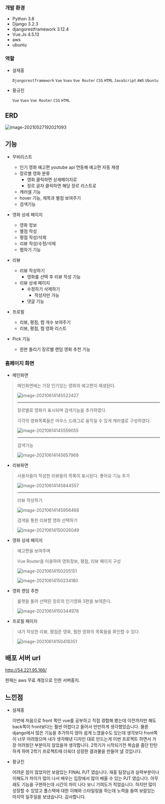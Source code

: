 ### 개발 환경

- Python 3.8
- Django 3.2.3
- djangorestframework 3.12.4
- Vue.Js 4.5.13
- aws
- ubuntu



### 역할

- 설재홍

    `Djangorestframework` `Vue` `Vuex` `Vue Router` `CSS` `HTML` `JavaScript` `AWS` `Ubuntu`

- 황규진 

  `Vue` `Vuex` `Vue Router` `CSS` `HTML`



## ERD



![image-20210527192021093](README.assets/image-20210527192021093.png)





## 기능

- 무비리스트 

  - 인기 영화 예고편 youtube api 연동해 예고편 자동 재생
  - 장르별 영화 분류
    - 영화 클릭하면 상세페이지로
    - 장르 글자 클릭하면 해당 장르 리스트로
  - 캐러셀 기능
  - hover 기능, 제목과 별점 보여주기
  - 검색기능

- 영화 상세 페이지

  - 영화 정보
  - 별점 작성
  - 평점 작성/삭제
  - 리뷰 작성/수정/삭제
  - 찜하기 기능

- 리뷰 

  - 리뷰 작성하기
    - 영화를 선택 후 리뷰 작성 기능
  - 리뷰 상세 페이지
    - 수정하기 삭제하기
      - 작성자만 가능
    - 댓글 기능

- 프로필 

  - 리뷰, 평점, 찜 개수 보여주기
  - 리뷰, 평점, 찜 영화 리스트

- Pick 기능

  - 원판 돌리기 장르별 랜덤 영화 추천 기능




### 홈페이지 화면

- 메인화면

> 메인화면에는 가장 인기있는 영화의 예고편이 재생된다.
>
> ![image-20210614145522427](README.assets/image-20210614145522427.png)
>
> ---
>
> 장르별로 영화가 표시되며 검색기능을 추가하였다.
>
> 각각의 영화목록들은 마우스 드래그로 움직일 수 있게 캐러셀로 구성하였다.
>
> ![image-20210614145559055](README.assets/image-20210614145559055.png)
>
> ---
>
> 검색기능
>
> ![image-20210614145657968](README.assets/image-20210614145657968.png)



- 리뷰화면

> 사용자들이 작성한 리뷰들의 목록이 표시된다. 좋아요 기능 추가
>
> ![image-20210614145844557](README.assets/image-20210614145844557.png)
>
> ---
>
> 리뷰 작성하기
>
> ![image-20210614145956468](README.assets/image-20210614145956468.png)
>
> 검색을 통한 리뷰할 영화 선택하기
>
> ![image-20210614150026049](README.assets/image-20210614150026049.png)



- 영화 상세 페이지

> 예고편을 보여주며
>
> Vue Router을 이용하여 영화정보, 평점, 리뷰 페이지 구성
>
> ![image-20210614150205151](README.assets/image-20210614150205151.png)
>
> ![image-20210614150234180](README.assets/image-20210614150234180.png)



- 영화 랜덤 추천

> 룰렛을 돌려 선택된 장르의 인기영화 3편을 보여준다.
>
> ![image-20210614150344978](README.assets/image-20210614150344978.png)



- 프로필 페이지

> 내가 작성한 리뷰, 평점준 영화, 찜한 영화의 목록들을 확인할 수 있다.
>
> ![image-20210614150418351](README.assets/image-20210614150418351.png)

## 배포 서버 url

http://54.221.95.166/

현재는 aws 무료 계정으로 인한 서버중지.



## 느낀점

- 설재홍

  이번에 처음으로 front 쪽인 vue를 공부하고 직접 경험해 봤는데 이전까지만 해도 back쪽이 front보다는 훨씬 어렵다고 들어서 만만하게 생각했었습니다. 물론 django에서 많은 기능을 추가하지 않아 쉽게 느꼈을수도 있는데 생각보다 front쪽이 너무 어려웠으며 내가 생각해낸 디자인 대로 만드는게 이번 프로젝트 하면서 가장 어려웠던 부분이지 않았을까 생각합니다. 2학기가 시작되기전 복습을 좀던 탄탄하게 하여 2학기 프로젝트때 더욱더 성장한 결과물을 만들어 낼 것입니다.



- 황규진

  어려운 점이 많았지만 보람있는 FINAL PJT 였습니다. 재홍 팀장님과 실력부분이나 이해도가 차이가 많이 나서 배우는 입장에서 많이 배울 수 있는 PJT 였습니다. 아무래도 기능을 구현하는데 시간이 차이 나다 보니 기여도가 적었습니다. 하지만 많이 성장할 수 있었고 풀스택에 대한 이해와 스타일링을 하는데 노력을 들여 보람있는 마지막 일주일을 보냈습니다. 감사합니다.